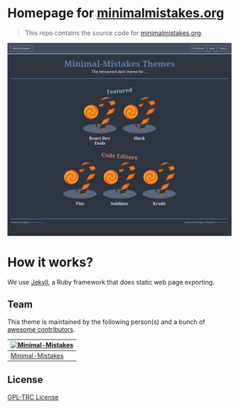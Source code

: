 # Homepage for [minimalmistakes.org](https://minimalmistakes.org/)

> This repo contains the source code for [minimalmistakes.org](https://minimalmistakes.org/).

![Screenshot](./assets/images/homepage.png)

# How it works?

We use [Jekyll](https://jekyllrb.com/), a Ruby framework that does static web page exporting.

## Team

This theme is maintained by the following person(s) and a bunch of [awesome contributors](https://github.com/Minimal-Mistakes/Minimal-Mistakes-Website/graphs/contributors).

[![Minimal-Mistakes](https://avatars.githubusercontent.com/u/99121492?s=125)](https://github.com/Minimal-Mistakes) |
--- |
[Minimal-Mistakes](https://github.com/Minimal-Mistakes) |


## License

[GPL-TRC License](./LICENSE)
